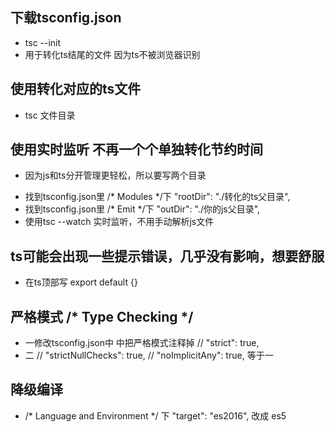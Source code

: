 ## 下载tsconfig.json
+ tsc --init
+ 用于转化ts结尾的文件  因为ts不被浏览器识别
## 使用转化对应的ts文件
+ tsc 文件目录
## 使用实时监听 不再一个个单独转化节约时间
- 因为js和ts分开管理更轻松，所以要写两个目录
+ 找到tsconfig.json里 /* Modules */下   "rootDir": "./转化的ts父目录",  
+ 找到tsconfig.json里 /* Emit */下      "outDir": "./你的js父目录", 
+ 使用tsc --watch  实时监听，不用手动解析js文件
## ts可能会出现一些提示错误，几乎没有影响，想要舒服
+ 在ts顶部写  export default {}
## 严格模式 /* Type Checking */
+ 一修改tsconfig.json中 中把严格模式注释掉 // "strict": true,
+ 二 // "strictNullChecks": true, // "noImplicitAny": true, 等于一
## 降级编译
+  /* Language and Environment */ 下  "target": "es2016", 改成 es5 
